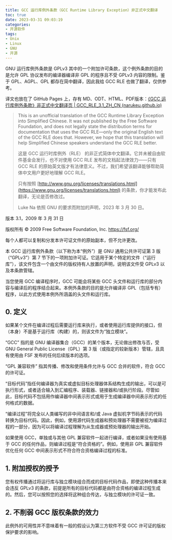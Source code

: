 ```yaml
---
title: GCC 运行库例外条款（GCC Runtime Library Exception）非正式中文翻译
toc: true
date: 2023-03-31 09:03:19
categories: 
- 开源软件
tags: 
- Unix
- Linux
- GNU
- 开源
---
```


GNU 运行库例外条款是 GPLv3 其中的一个附加许可条款，这个例外条款的目的是允许 GPL 协议发布的编译器编译非 GPL 的程序且不受 GPLv3 内容的限制。鉴于 GPL、AGPL、GPL 都存在简中翻译，因此我给 GCC RLE 也做了翻译，仅供参考。

译文也放在了 GitHub Pages 上，存有 MD、ODT、HTML、PDF版本：[《GCC 运行库例外条款》非正式中文翻译页 | GCC_RLE_3.1_ZH_CN (narukeu.github.io)](https://narukeu.github.io/GCC_RLE_3.1_ZH_CN/)

<!--more-->

> This is an unofficial translation of the GCC Runtime Library Exception into Simplified Chinese. It was not published by the Free Software Foundation, and does not legally state the distribution terms for documentation that uses the GCC RLE—only the original English text of the GCC RLE does that. However, we hope that this translation will help Simplified Chinese speakers understand the GCC RLE better. 
>
> 这是 GCC 运行时库例外（RLE） 的非正式简体中文翻译。它并未被自由软件基金会发行，也不对使用 GCC RLE 发布的文档起法律效力——只有 GCC RLE 的原始英文版才有法律意义。不过，我们希望该翻译能够帮助简体中文用户更好地理解 GCC RLE。
>
> 只有按照 [http://www.gnu.org/licenses/translations.html](https://www.gnu.org/licenses/translations.html) 的条款，你才能发布此翻译，无论是否修改过。
>
> Luke Na 依照 GNU 的要求而附加的声明，2023 年 3 月 30 日。

版本 3.1，2009 年 3 月 31 日

版权所有 © 2009 Free Software Foundation, Inc. https://fsf.org/

每个人都可以复制和分发本许可证文件的原始副本，但不允许更改。

本 GCC 运行库例外条款（以下称为本“例外”）是 GNU 通用公共许可证第 3 版（“GPLv3”）第 7 节下的一项附加许可证。它适用于某个特定的文件（“运行库”），该文件包含一个由文件的版权持有人放置的声明，说明该文件受 GPLv3 以及本条款管辖。

当您使用 GCC 编译程序时，GCC 可能会将某些 GCC 头文件和运行库的部分内容与编译后的程序结合起来。本例外条款的目的是允许编译非 GPL（包括专有）程序，以此方式使用本例外所涵盖的头文件和运行库。

## 0. 定义

如果某个文件在编译过程后需要运行库来执行，或者使用运行库提供的接口，但（本身）不是基于运行库（构建）的，则该文件为“独立模块”。

“GCC” 指的是 GNU 编译器集合（GCC）的某个版本，无论做出修改与否，受 GNU General Public License（GPL）第 3 版（或指定的较新版本）管辖，且具有使用由 FSF 发布的任何后续版本的选项。

“GPL 兼容软件” 指其传播、修改和使用条件允许与 GCC 合并的软件，符合 GCC 的许可证。

“目标代码”指任何编译器为真实或虚拟目标处理器体系结构生成的输出，可以是可执行形式，或者适合输入到汇编程序、装载器、链接器和/或执行阶段。尽管如此，目标代码不包括用作编译器中间表示形式或用于生成编译器中间表示形式的任何格式的数据。

“编译过程”将完全以人类编写的非中间语言和/或 Java 虚拟机字节码表示的代码转换为目标代码。因此，例如，使用源代码生成器和预处理器不需要被视为编译过程的一部分，因为可以将编译过程理解为从生成器或预处理器的输出开始。

如果使用 GCC，单独或与其他 GPL 兼容软件一起进行编译，或者如果没有使用基于 GCC 的任何作品，则编译过程是“符合资格的”。例如，使用非 GPL 兼容软件优化任何 GCC 中间表示形式不符合符合资格编译过程的标准。

## 1. 附加授权的授予 

您有权传播通过将运行库与独立模块组合而成的目标代码作品，即使这种传播本来会违反 GPLv3 的条款，前提是所有的目标代码都是由符合资格的编译过程生成的。然后，您可以按照您的选择将这种组合传达，与独立模块的许可证一致。

## 2. 不削弱 GCC 版权条款的效力 

此例外的可用性并不意味着有一般的假设认为第三方软件不受 GCC 许可证的版权保护要求的影响。
